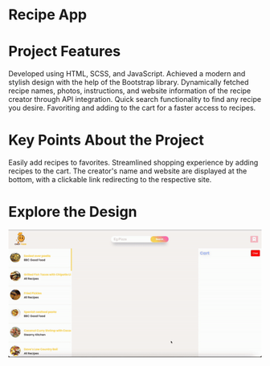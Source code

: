 <h1> Recipe App</h1>

<h1> Project Features</h1>

Developed using HTML, SCSS, and JavaScript.
Achieved a modern and stylish design with the help of the Bootstrap library.
Dynamically fetched recipe names, photos, instructions, and website information of the recipe creator through API integration.
Quick search functionality to find any recipe you desire.
Favoriting and adding to the cart for a faster access to recipes.

<h1> Key Points About the Project</h1>

Easily add recipes to favorites.
Streamlined shopping experience by adding recipes to the cart.
The creator's name and website are displayed at the bottom, with a clickable link redirecting to the respective site.

<h1>Explore the Design</h1>

![](recipe.gif)
